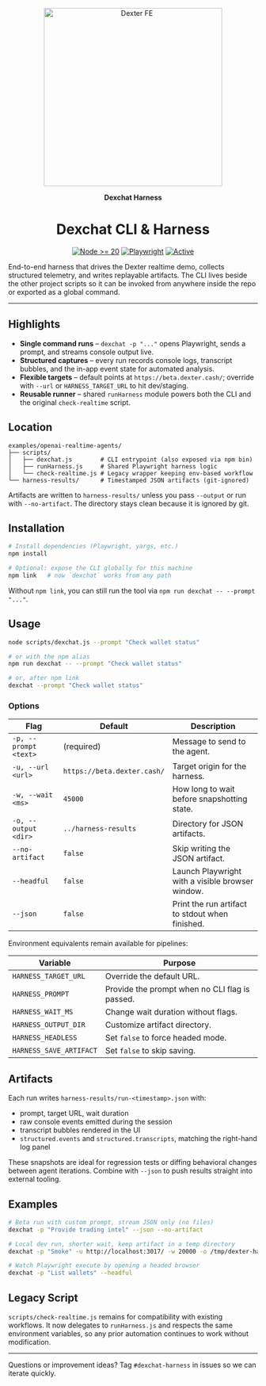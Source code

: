<p align="center">
  <img src="https://docs.dexter.cash/previews/dexter-fe.png" alt="Dexter FE" width="360">
</p>

<p align="center">
  <strong>Dexchat Harness</strong>
</p>

<h1 align="center">Dexchat CLI & Harness</h1>

<p align="center">
  <a href="https://nodejs.org/en/download"><img src="https://img.shields.io/badge/node-%3E=20-green.svg" alt="Node >= 20"></a>
  <a href="https://playwright.dev/"><img src="https://img.shields.io/badge/runtime-Playwright-blue.svg" alt="Playwright"></a>
  <a href="#usage"><img src="https://img.shields.io/badge/status-active-success.svg" alt="Active"></a>
</p>

End-to-end harness that drives the Dexter realtime demo, collects structured telemetry, and writes
replayable artifacts. The CLI lives beside the other project scripts so it can be invoked from
anywhere inside the repo or exported as a global command.

---

## Highlights

- **Single command runs** – `dexchat -p "..."` opens Playwright, sends a prompt, and streams
  console output live.
- **Structured captures** – every run records console logs, transcript bubbles, and the
  in-app event state for automated analysis.
- **Flexible targets** – default points at `https://beta.dexter.cash/`; override with
  `--url` or `HARNESS_TARGET_URL` to hit dev/staging.
- **Reusable runner** – shared `runHarness` module powers both the CLI and the original
  `check-realtime` script.

## Location

```
examples/openai-realtime-agents/
├── scripts/
│   ├── dexchat.js        # CLI entrypoint (also exposed via npm bin)
│   ├── runHarness.js     # Shared Playwright harness logic
│   └── check-realtime.js # Legacy wrapper keeping env-based workflow
└── harness-results/      # Timestamped JSON artifacts (git-ignored)
```

Artifacts are written to `harness-results/` unless you pass `--output` or run with
`--no-artifact`. The directory stays clean because it is ignored by git.

## Installation

```bash
# Install dependencies (Playwright, yargs, etc.)
npm install

# Optional: expose the CLI globally for this machine
npm link   # now `dexchat` works from any path
```

Without `npm link`, you can still run the tool via `npm run dexchat -- --prompt "..."`.

## Usage

```bash
node scripts/dexchat.js --prompt "Check wallet status"

# or with the npm alias
npm run dexchat -- --prompt "Check wallet status"

# or, after npm link
dexchat --prompt "Check wallet status"
```

### Options

| Flag | Default | Description |
|------|---------|-------------|
| `-p, --prompt <text>` | (required) | Message to send to the agent. |
| `-u, --url <url>` | `https://beta.dexter.cash/` | Target origin for the harness. |
| `-w, --wait <ms>` | `45000` | How long to wait before snapshotting state. |
| `-o, --output <dir>` | `../harness-results` | Directory for JSON artifacts. |
| `--no-artifact` | `false` | Skip writing the JSON artifact. |
| `--headful` | `false` | Launch Playwright with a visible browser window. |
| `--json` | `false` | Print the run artifact to stdout when finished. |

Environment equivalents remain available for pipelines:

| Variable | Purpose |
|----------|---------|
| `HARNESS_TARGET_URL` | Override the default URL. |
| `HARNESS_PROMPT` | Provide the prompt when no CLI flag is passed. |
| `HARNESS_WAIT_MS` | Change wait duration without flags. |
| `HARNESS_OUTPUT_DIR` | Customize artifact directory. |
| `HARNESS_HEADLESS` | Set `false` to force headed mode. |
| `HARNESS_SAVE_ARTIFACT` | Set `false` to skip saving. |

## Artifacts

Each run writes `harness-results/run-<timestamp>.json` with:

- prompt, target URL, wait duration
- raw console events emitted during the session
- transcript bubbles rendered in the UI
- `structured.events` and `structured.transcripts`, matching the right-hand log panel

These snapshots are ideal for regression tests or diffing behavioral changes between agent
iterations. Combine with `--json` to push results straight into external tooling.

## Examples

```bash
# Beta run with custom prompt, stream JSON only (no files)
dexchat -p "Provide trading intel" --json --no-artifact

# Local dev run, shorter wait, keep artifact in a temp directory
dexchat -p "Smoke" -u http://localhost:3017/ -w 20000 -o /tmp/dexter-harness

# Watch Playwright execute by opening a headed browser
dexchat -p "List wallets" --headful
```

## Legacy Script

`scripts/check-realtime.js` remains for compatibility with existing workflows. It now delegates to
`runHarness.js` and respects the same environment variables, so any prior automation continues to
work without modification.

---

Questions or improvement ideas? Tag `#dexchat-harness` in issues so we can iterate quickly.
